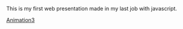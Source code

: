 
This is my first  web presentation made in my last job with javascript.

[Animation3](https://user-images.githubusercontent.com/100320965/225918890-ee1e93f4-8054-4657-9eb3-65b4dcb53b6b.gif)
